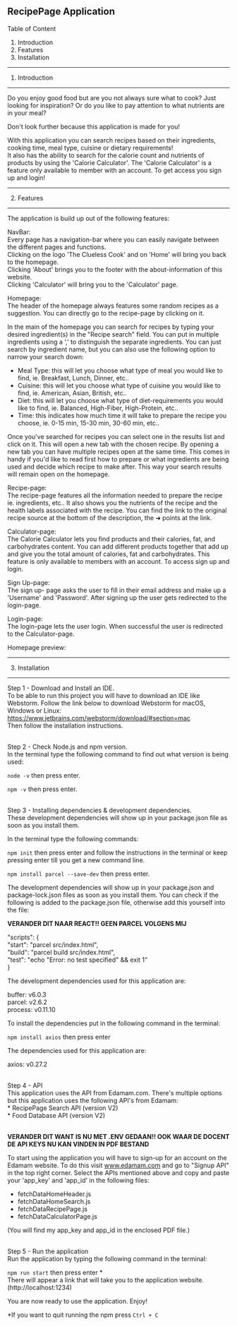 RecipePage Application
------------------------------------------------------------------------------------------------------------------------
Table of Content
1. Introduction
2. Features
3. Installation
------------------------------------------------------------------------------------------------------------------------

1. Introduction
---------------
Do you enjoy good food but are you not always sure what to cook? Just looking for inspiration? Or do you like to pay attention to what nutrients are in your meal?

Don't look further because this application is made for you!


With this application you can search recipes based on their ingredients, cooking time, meal type, cuisine or dietary requirements!
<br>
It also has the ability to search for the calorie count and nutrients of products by using the 'Calorie Calculator'.
The 'Calorie Calculator' is a feature only available to member with an account. To get access you sign up and login!

-----------
2. Features
-----------
The application is build up out of the following features:

NavBar:
<br>
Every page has a navigation-bar where you can easily navigate between the different pages and functions.
<br>
Clicking on the logo 'The Clueless Cook' and on 'Home' will bring you back to the homepage.
<br>
Clicking 'About' brings you to the footer with the about-information of this website.
<br>
Clicking 'Calculator' will bring you to the 'Calculator' page.


Homepage:
<br>
The header of the homepage always features some random recipes as a suggestion. You can directly go to the recipe-page by clicking on it.

In the main of the homepage you can search for recipes by typing your desired ingredient(s) in the "Recipe search" field. You can put in multiple ingredients using a ',' to distinguish the separate ingredients.
You can just search by ingredient name, but you can also use the following option to narrow your search down:
* Meal Type: this will let you choose what type of meal you would like to find, ie. Breakfast, Lunch, Dinner, etc..
* Cuisine: this will let you choose what type of cuisine you would like to find, ie. American, Asian, British, etc..
* Diet: this will let you choose what type of diet-requirements you would like to find, ie. Balanced, High-Fiber, High-Protein, etc..
* Time: this indicates how much time it will take to prepare the recipe you choose, ie. 0-15 min, 15-30 min, 30-60 min, etc..

Once you've searched for recipes you can select one in the results list and click on it. This will open a new tab with the chosen recipe.
By opening a new tab you can have multiple recipes open at the same time. This comes in handy if you'd like to read first how to prepare or what ingredients are being used and decide which recipe to make after.
This way your search results will remain open on the homepage.


Recipe-page:
<br>
The recipe-page features all the information needed to prepare the recipe ie. ingredients, etc..
It also shows you the nutrients of the recipe and the health labels associated with the recipe.
You can find the link to the original recipe source at the bottom of the description, the ➜︎ points at the link.


Calculator-page:
<br>
The Calorie Calculator lets you find products and their calories, fat, and carbohydrates content. You can add different products together that add up and give you the total amount of calories, fat and carbohydrates.
This feature is only available to members with an account. To access sign up and login.

Sign Up-page:
<br>
The sign up- page asks the user to fill in their email address and make up a 'Username' and 'Password'. 
After signing up the user gets redirected to the login-page.

Login-page:
<br>
The login-page lets the user login. When successful the user is redirected to the Calculator-page.

Homepage preview:

---------------
3. Installation
---------------
Step 1 - Download and Install an IDE.
<br>
To be able to run this project you will have to download an IDE like Webstorm.
Follow the link below to download Webstorm for macOS, Windows or Linux:
https://www.jetbrains.com/webstorm/download/#section=mac
<br> Then follow the installation instructions.

<br>
Step 2 - Check Node.js and npm version.
<br>
In the terminal type the following command to find out what version is being used:

<code>node -v</code>     then press enter.

<code>npm -v</code>      then press enter.

<br>
Step 3 - Installing dependencies & development dependencies.
<br>
These development dependencies will show up in your package.json file as soon as you install them. 

In the terminal type the following commands:

<code>npm init</code>    then press enter and follow the instructions in the terminal or keep pressing enter till you get a new command line.

<code>npm install parcel --save-dev</code>   then press enter.


The development dependencies will show up in your package.json and package-lock.json files as soon as you install them.
You can check if the following is added to the package.json file, otherwise add this yourself into the file:

<strong>VERANDER DIT NAAR REACT!! GEEN PARCEL VOLGENS MIJ</strong>

"scripts": {
<br>
"start": "parcel src/index.html",
<br>
"build": "parcel build src/index.html",
<br>
"test": "echo \"Error: no test specified\" && exit 1"
<br>
}

The development dependencies used for this application are:

buffer: v6.0.3
<br>
parcel: v2.6.2
<br>
process: v0.11.10


To install the dependencies put in the following command in the terminal:

<code>npm install axios</code>   then press enter

The dependencies used for this application are:

axios: v0.27.2

<br>
Step 4 - API
<br>
This application uses the API from Edamam.com. There's multiple options but this application uses the following API's from Edamam:<br>
* RecipePage Search API (version V2)
<br>
* Food Database API (version V2)

<br><strong> VERANDER DIT WANT IS NU MET .ENV GEDAAN!! OOK WAAR DE DOCENT DE API KEYS NU KAN VINDEN IN PDF BESTAND</strong>

To start using the application you will have to sign-up for an account on the Edamam website.
To do this visit www.edamam.com and go to "Signup API" in the top right corner. Select the APIs mentioned above and copy and paste your 'app_key' and 'app_id' in the following files:

* fetchDataHomeHeader.js
* fetchDataHomeSearch.js
* fetchDataRecipePage.js
* fetchDataCalculatorPage.js

(You will find my app_key and app_id in the enclosed PDF file.)

<br>
Step 5 - Run the application
<br>
Run the application by typing the following command in the terminal:

<code>npm run start</code> then press enter *
<br>There will appear a link that will take you to the application website.
(http://localhost:1234)


You are now ready to use the application. Enjoy!



*If you want to quit running the npm press <code>Ctrl + C</code>

